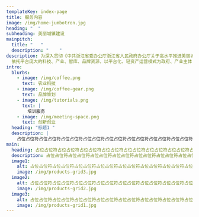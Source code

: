 ```yaml
---
templateKey: index-page
title: 服务内容
image: /img/home-jumbotron.jpg
heading: "  "
subheading: 美丽城镇建设
mainpitch:
  title: "   "
  description: "    "
description: 为深入贯彻《中共浙江省委办公厅浙江省人民政府办公厅关于高水平推进美丽城镇建设的意见》(浙委办发[2019]52号)文件精神，全面推进新时代美丽城镇建设，建立美丽城镇建设服务平台。
  依托平台庞大的科技、产业、智库、品牌资源，以平台化、轻资产运营模式为政府、产业主体（农民合作社、家庭农场、种植大户、农业企业）提供现代农业产业咨询、建设及运营服务，补短板、炼长板实现产业可持续发展，高水平推进美丽城镇建设。
intro:
  blurbs:
    - image: /img/coffee.png
      text: 农业科技
    - image: /img/coffee-gear.png
      text: 品牌策划
    - image: /img/tutorials.png
      text: |
        培训服务
    - image: /img/meeting-space.png
      text: 创新创业
  heading: "标题1 "
  description: |
    占位占位符占位占位符占位占位符占位占位符占位占位符占位占位符占位占位符占位占位符占位占位符占位占位符
main:
  heading: 占位占位符占位占位符占位占位符占位占位符占位占位符占位占位符占位占位符占位占位符占位占位符占位占位符
  description: 占位占位符占位占位符占位占位符占位占位符占位占位符占位占位符占位占位符占位占位符占位占位符占位占位符
  image1:
    alt: 占位占位符占位占位符占位占位符占位占位符占位占位符占位占位符占位占位符占位占位符占位占位符占位占位符
    image: /img/products-grid3.jpg
  image2:
    alt: 占位占位符占位占位符占位占位符占位占位符占位占位符占位占位符占位占位符占位占位符占位占位符占位占位符
    image: /img/products-grid2.jpg
  image3:
    alt: 占位占位符占位占位符占位占位符占位占位符占位占位符占位占位符占位占位符占位占位符占位占位符占位占位符
    image: /img/products-grid1.jpg
---
```


